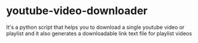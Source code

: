 # youtube-video-downloader
It's a python script that helps you to download  a single youtube video or playlist and it also generates a downloadable link text file for playlist videos 

